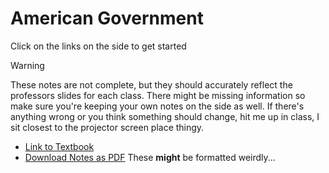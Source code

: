 # American Government

Click on the links on the side to get started

> [!WARNING]
> These notes are not complete, but they should accurately reflect
> the professors slides for each class. There might be missing information
> so make sure you're keeping your own notes on the side as well. If there's
> anything wrong or you think something should change, hit me up in class, 
> I sit closest to the projector screen place thingy.

* [Link to Textbook](https://drive.google.com/open?id=1Yhw1qaFDaAW8u4kMeWqtG5rluSPYjJQg)
* [Download Notes as PDF](/downloads/american_gov.pdf ':ignore') These __might__ be formatted weirdly...
